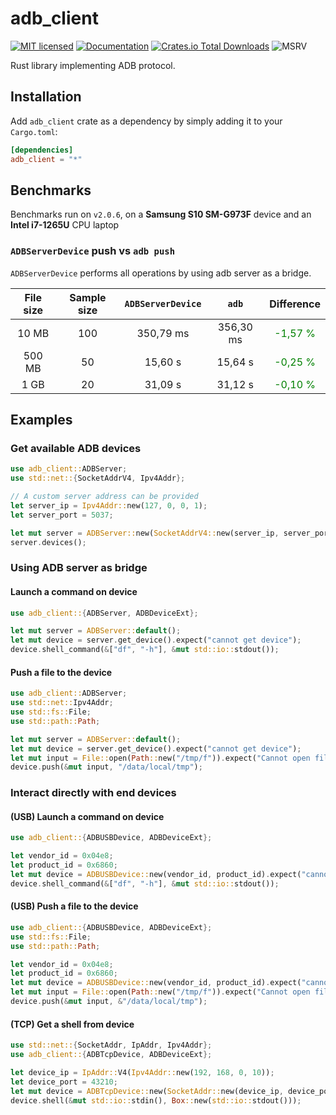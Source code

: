 # adb_client

[![MIT licensed](https://img.shields.io/crates/l/adb_client.svg)](./LICENSE-MIT)
[![Documentation](https://docs.rs/adb_client/badge.svg)](https://docs.rs/adb_client)
[![Crates.io Total Downloads](https://img.shields.io/crates/d/adb_client)](https://crates.io/crates/adb_client)
![MSRV](https://img.shields.io/crates/msrv/adb_client)

Rust library implementing ADB protocol.

## Installation

Add `adb_client` crate as a dependency by simply adding it to your `Cargo.toml`:

```toml
[dependencies]
adb_client = "*"
```

## Benchmarks

Benchmarks run on `v2.0.6`, on a **Samsung S10 SM-G973F** device and an **Intel i7-1265U** CPU laptop

### `ADBServerDevice` push vs `adb push`

`ADBServerDevice` performs all operations by using adb server as a bridge.

|File size|Sample size|`ADBServerDevice`|`adb`|Difference|
|:-------:|:---------:|:----------:|:---:|:-----:|
|10 MB|100|350,79 ms|356,30 ms|<div style="color:green">-1,57 %</div>|
|500 MB|50|15,60 s|15,64 s|<div style="color:green">-0,25 %</div>|
|1 GB|20|31,09 s|31,12 s|<div style="color:green">-0,10 %</div>|

## Examples

### Get available ADB devices

```rust no_run
use adb_client::ADBServer;
use std::net::{SocketAddrV4, Ipv4Addr};

// A custom server address can be provided
let server_ip = Ipv4Addr::new(127, 0, 0, 1);
let server_port = 5037;

let mut server = ADBServer::new(SocketAddrV4::new(server_ip, server_port));
server.devices();
```

### Using ADB server as bridge

#### Launch a command on device

```rust no_run
use adb_client::{ADBServer, ADBDeviceExt};

let mut server = ADBServer::default();
let mut device = server.get_device().expect("cannot get device");
device.shell_command(&["df", "-h"], &mut std::io::stdout());
```

#### Push a file to the device

```rust no_run
use adb_client::ADBServer;
use std::net::Ipv4Addr;
use std::fs::File;
use std::path::Path;

let mut server = ADBServer::default();
let mut device = server.get_device().expect("cannot get device");
let mut input = File::open(Path::new("/tmp/f")).expect("Cannot open file");
device.push(&mut input, "/data/local/tmp");
```

### Interact directly with end devices

#### (USB) Launch a command on device

```rust no_run
use adb_client::{ADBUSBDevice, ADBDeviceExt};

let vendor_id = 0x04e8;
let product_id = 0x6860;
let mut device = ADBUSBDevice::new(vendor_id, product_id).expect("cannot find device");
device.shell_command(&["df", "-h"], &mut std::io::stdout());
```

#### (USB) Push a file to the device

```rust no_run
use adb_client::{ADBUSBDevice, ADBDeviceExt};
use std::fs::File;
use std::path::Path;

let vendor_id = 0x04e8;
let product_id = 0x6860;
let mut device = ADBUSBDevice::new(vendor_id, product_id).expect("cannot find device");
let mut input = File::open(Path::new("/tmp/f")).expect("Cannot open file");
device.push(&mut input, &"/data/local/tmp");
```

#### (TCP) Get a shell from device

```rust no_run
use std::net::{SocketAddr, IpAddr, Ipv4Addr};
use adb_client::{ADBTcpDevice, ADBDeviceExt};

let device_ip = IpAddr::V4(Ipv4Addr::new(192, 168, 0, 10));
let device_port = 43210;
let mut device = ADBTcpDevice::new(SocketAddr::new(device_ip, device_port)).expect("cannot find device");
device.shell(&mut std::io::stdin(), Box::new(std::io::stdout()));
```
